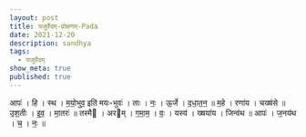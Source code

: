 ```yaml
---
layout: post
title: यजुर्वेदम्-प्रोक्षणम्-Pada
date: 2021-12-20
description: sandhya
tags:
  - यजुर्वेदम्
show_meta: true
published: true
---
```



 आपः॑ । हि । स्थ । म॒यो॒भुव॒ इति॑ मयः-भुवः॑ । ताः । नः॒ । ऊ॒र्जे । द॒धा॒त॒न॒ ॥ म॒हे । रणा॑य । चख्ष॑से ॥  उ॒श॒तीः । इ॒व॒
। मा॒तरः॑ ॥ तस्मै । अरम् । ग॒मा॒म॒ ।
वः॒ । यस्य॑ । ख्षया॑य । जिन्व॑थ ॥ आपः॑ । ज॒नय॑थ । च॒ । नः॒ ॥ 
